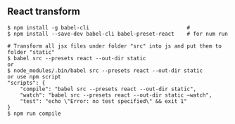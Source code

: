 ## React transform
    $ npm install -g babel-cli                               # 
    $ npm install --save-dev babel-cli babel-preset-react    # for num run

    # Transform all jsx files under folder "src" into js and put them to folder "static" 
    $ babel src --presets react --out-dir static
    or
    $ node_modules/.bin/babel src --presets react --out-dir static
    or use npm script
    "scripts": {
        "compile": "babel src --presets react --out-dir static",
        "watch": "babel src --presets react --out-dir static –watch",
        "test": "echo \"Error: no test specified\" && exit 1"
    }
    $ npm run compile
